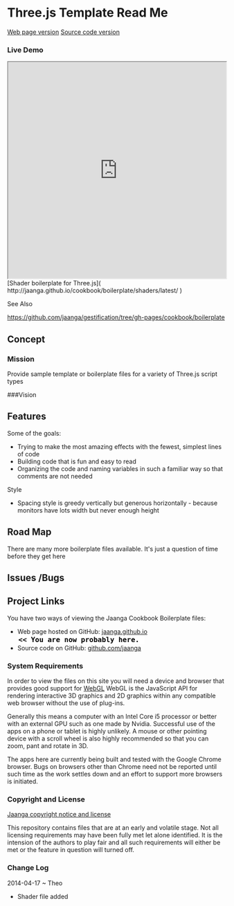 Three.js Template Read Me
=======
[Web page version]( http://jaanga.github.io/cookbook/boilerplate/)
[Source code version]( https://github.com/jaanga/cookbook/tree/gh-pages/boilerplate/ )

### Live Demo

<iframe src="http://jaanga.github.io/cookbook/boilerplate/shaders/latest/" width=100% height=500px class='overview' >
There is an `iframe` here. It is not visible when viewed on github.com/fgx. To view, please go to fgx.github.io. See 'Project Links' just below.
</iframe>
[Shader boilerplate for Three.js]( http://jaanga.github.io/cookbook/boilerplate/shaders/latest/ )

See Also

<https://github.com/jaanga/gestification/tree/gh-pages/cookbook/boilerplate>

## Concept

### Mission
Provide sample template or boilerplate files for a variety of Three.js script types

###Vision


## Features

Some of the goals:

* Trying to make the most amazing effects with the fewest, simplest lines of code
* Building code that is fun and easy to read
* Organizing the code and naming variables in such a familiar way so that comments are not needed

Style

* Spacing style is greedy vertically but generous horizontally - because monitors have lots width but never enough height


## Road Map

There are many more boilerplate files available. It's just a question of time before they get here

## Issues /Bugs


## Project Links

You have two ways of viewing the Jaanga Cookbook Boilerplate files:

* Web page hosted on GitHub: [jaanga.github.io]( http://jaanga.github.io/cookbook/boilerplate/ "view the files as apps." ) <input value="<< You are now probably here." size=28 style="font:bold 12pt monospace;border-width:0;" >  
* Source code on GitHub: [github.com/jaanga]( https://github.com/jaanga/cookbook/tree/gh-pages/boilerplate "View the files as source code." ) <scan style=display:none ><< You are now probably here.</scan>


### System Requirements

In order to view the files on this site you will need a device and browser that provides good support for [WebGL](http://get.webgl.org/)
WebGL is the JavaScript API for rendering interactive 3D graphics and 2D graphics within any compatible web browser without the use of plug-ins. 

Generally this means a computer with an Intel Core i5 processor or better with an external GPU such as one made by Nvidia. 
Successful use of the apps on a phone or tablet is highly unlikely. 
A mouse or other pointing device with a scroll wheel is also highly recommended so that you can zoom, pant and rotate in 3D.
 
The apps here are currently being built and tested with the Google Chrome browser. 
Bugs on browsers other than Chrome need not be reported until such time as the work settles down and an effort to support more browsers is initiated.



### Copyright and License

[Jaanga copyright notice and license]( https://github.com/jaanga/jaanga.github.io/blob/master/jaanga-copyright-and-mit-license.md )

This repository contains files that are  at an early and volatile stage. Not all licensing requirements may have been fully met let alone identified. It is the intension of the authors to play fair and all such requirements will either be met or the feature in question will turned off.

### Change Log

2014-04-17 ~ Theo

* Shader file added







